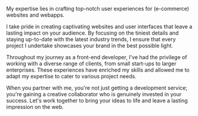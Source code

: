 My expertise lies in crafting top-notch user experiences for (e-commerce) websites and webapps.

I take pride in creating captivating websites and user interfaces that leave a lasting impact on your audience. By focusing on the tiniest details and staying up-to-date with the latest industry trends, I ensure that every project I undertake showcases your brand in the best possible light.

Throughout my journey as a front-end developer, I've had the privilege of working with a diverse range of clients, from small start-ups to larger enterprises. These experiences have enriched my skills and allowed me to adapt my expertise to cater to various project needs.

When you partner with me, you're not just getting a development service; you're gaining a creative collaborator who is genuinely invested in your success. Let's work together to bring your ideas to life and leave a lasting impression on the web.
